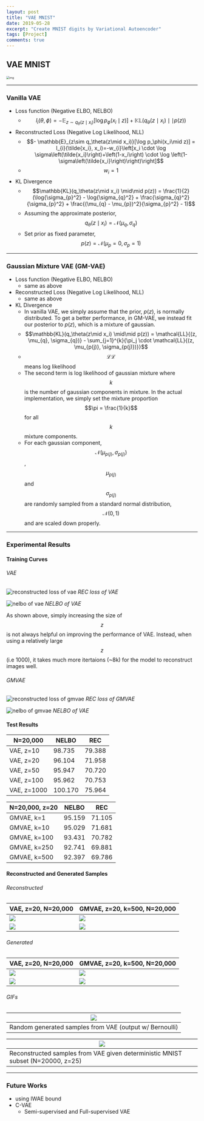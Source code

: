 ```yaml
---
layout: post
title: "VAE MNIST"
date: 2019-05-28
excerpt: "Create MNIST digits by Variational Autoencoder"
tags: [Project]
comments: true
---
```


## VAE MNIST

<img src="https://jaan.io/images/encoder-decoder.png" alt="img" style="zoom:50%;" />

---

### Vanilla VAE

- Loss function (Negative ELBO, NELBO)
  - $$l_i(\theta, \phi) = - \mathbb{E}_{z\sim q_\theta(z\mid x_i)}[\log p_\phi(x_i\mid z)] + \mathbb{KL}(q_\theta(z\mid x_i) \mid\mid p(z))$$
- Reconstructed Loss (Negative Log Likelihood, NLL)
  - $$- \mathbb{E}_{z\sim q_\theta(z\mid x_i)}[\log p_\phi(x_i\mid z)] = l_{i}(\tilde{x_i}, x_i)=-w_{i}\left[x_i \cdot \log \sigma\left(\tilde{x_i}\right)+\left(1-x_i\right) \cdot \log \left(1-\sigma\left(\tilde{x_i}\right)\right)\right]$$
  - $$w_{i} = 1$$
- KL Divergence
  - $$\mathbb{KL}(q_\theta(z\mid x_i) \mid\mid p(z)) = \frac{1}{2}(\log{\sigma_{p}^2} - \log{\sigma_{q}^2} + \frac{\sigma_{q}^2}{\sigma_{p}^2} + \frac{(\mu_{q} - \mu_{p})^2}{\sigma_{p}^2} - 1)$$
  - Assuming the approximate posterior, $$q_\theta(z\mid x_i) = \mathcal{N}{(\mu_{q}, \sigma_{q})}$$
  - Set prior as fixed parameter, $$p(z) = \mathcal{N}{(\mu_{p} = 0, \sigma_{p} = 1)}$$

---

### Gaussian Mixture VAE (GM-VAE) 

- Loss function (Negative ELBO, NELBO)
  - same as above
- Reconstructed Loss (Negative Log Likelihood, NLL)
  - same as above
- KL Divergence
  - In vanilla VAE, we simply assume that the prior, $p(z)$, is normally distributed. To get a better performance, in GM-VAE, we instead fit our posterior to $p(z)$, which is a mixture of gaussian.
  - $$\mathbb{KL}(q_\theta(z\mid x_i) \mid\mid p(z)) = \mathcal{LL}{(z, \mu_{q}, \sigma_{q})} - \sum_{j=1}^{k}{\pi_j \cdot \mathcal{LL}{(z, \mu_{p(j)}, \sigma_{p(j)})}}$$
  - $$\mathcal{LL}$$ means log likelihood
  - The second term is log likelihood of gaussian mixture where $$k$$ is the number of gaussian components in mixture. In the actual implementation, we simply set the mixture proportion $$\pi = \frac{1}{k}$$ for all $$k$$ mixture components.
  - For each gaussian component, $$\mathcal{N}{(\mu_{p(j)}, \sigma_{p(j)})}$$, $$\mu_{p(j)}$$ and $$\sigma_{p(j)}$$ are randomly sampled from a standard normal distribution, $$\mathcal{N}(0, 1)$$ and are scaled down properly.

---

### Experimental Results

#### Training Curves

###### VAE

![reconstructed loss of vae](https://user-images.githubusercontent.com/11435445/83091073-ee4cbb00-a0cc-11ea-8dff-98a752db51f8.png)
*REC loss of VAE*

![nelbo of vae](https://user-images.githubusercontent.com/11435445/83091075-f0af1500-a0cc-11ea-8316-71e974bbfcab.png)
*NELBO of VAE*

As shown above, simply increasing the size of $$z$$ is not always helpful on improving the performance of VAE. Instead, when using a relatively large $$z$$ (i.e 1000), it takes much more itertaions (~8k) for the model to reconstruct images well.

###### GMVAE

![reconstructed loss of gmvae](https://user-images.githubusercontent.com/11435445/83091086-f4429c00-a0cc-11ea-9ba1-a41ccfc28a27.png)
*REC loss of GMVAE*

![nelbo of gmvae](https://user-images.githubusercontent.com/11435445/83091090-f6a4f600-a0cc-11ea-92bd-2f94b66bae5e.png)
*NELBO of VAE*

#### Test Results

| N=20,000    | NELBO   | REC    |
| ----------- | ------- | ------ |
| VAE, z=10   | 98.735  | 79.388 |
| VAE, z=20   | 96.104  | 71.958 |
| VAE, z=50   | 95.947  | 70.720 |
| VAE, z=100  | 95.962  | 70.753 |
| VAE, z=1000 | 100.170 | 75.964 |

| N=20,000, z=20 | NELBO  | REC    |
| -------------- | ------ | ------ |
| GMVAE, k=1     | 95.159 | 71.105 |
| GMVAE, k=10    | 95.029 | 71.681 |
| GMVAE, k=100   | 93.431 | 70.782 |
| GMVAE, k=250   | 92.741 | 69.881 |
| GMVAE, k=500   | 92.397 | 69.786 |

#### Reconstructed and Generated Samples

###### Reconstructed

| VAE, z=20, N=20,000                                     | GMVAE, z=20, k=500, N=20,000                                 |
| ------------------------------------------------------- | ------------------------------------------------------------ |
| ![](https://user-images.githubusercontent.com/11435445/83091182-35d34700-a0cd-11ea-9783-fc7a085e494c.png) | ![](https://user-images.githubusercontent.com/11435445/83091191-38ce3780-a0cd-11ea-80fa-0544c3791837.png) |
| ![](https://user-images.githubusercontent.com/11435445/83091207-4388cc80-a0cd-11ea-8587-238adf8266d5.png) | ![](https://user-images.githubusercontent.com/11435445/83091218-47b4ea00-a0cd-11ea-88db-bfba13c64ce0.png) |

###### Generated

| VAE, z=20, N=20,000                                         | GMVAE, z=20, k=500, N=20,000                                 |
| ----------------------------------------------------------- | ------------------------------------------------------------ |
| ![](https://user-images.githubusercontent.com/11435445/83092507-0a059080-a0d0-11ea-81af-e8ac4f346a96.png) | ![](https://user-images.githubusercontent.com/11435445/83092517-0eca4480-a0d0-11ea-8b3a-dd15c76fcd79.png)  |
| ![](https://user-images.githubusercontent.com/11435445/83092534-17bb1600-a0d0-11ea-98cc-665251513c9e.png) | ![](https://user-images.githubusercontent.com/11435445/83092542-1db0f700-a0d0-11ea-8df6-66f7116a0267.png) |

###### GIFs

| ![](https://user-images.githubusercontent.com/11435445/83092639-489b4b00-a0d0-11ea-93f1-ea9340daee33.gif)                                        |
| ------------------------------------------------------- |
| Random generated samples from VAE (output w/ Bernoulli) |

| ![](https://user-images.githubusercontent.com/11435445/83092642-4a650e80-a0d0-11ea-9ba8-1c426883fcdf.gif)                                        |
| ------------------------------------------------------------ |
| Reconstructed samples from VAE given deterministic MNIST subset (N=20000, z=25) |

---

### Future Works

- using IWAE bound
- C-VAE
  - Semi-supervised and Full-supervised VAE
